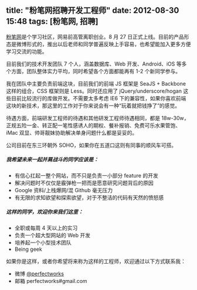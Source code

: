 title: "粉笔网招聘开发工程师"
date: 2012-08-30 15:48
tags: [粉笔网, 招聘]
---

[粉笔网](http://fenbi.com)是个学习社区，网易前高管离职创业。8 月 27 日正式上线。目前的产品形态是微博形式的，推出以后老师和同学普遍反映上手容易，也希望能加入更多方便学习交流的功能。 
  
目前我们的技术开发团队 7 个人，涵盖数据库、Web 开发、Android、iOS 等多个方面，团队整体实力平均，同时希望各个方面都能再有 1-2 个新同学参与。 
  
我在团队中主要负责前端这块，目前我们的前端 JS 框架是 SeaJS + Backbone 这样的组合，CSS 框架则是 Less。同时还应用了 jQuery/underscore/hogan 这些目前比较流行的库做开发。不需要太多考虑 IE6 下的兼容性，如果你喜欢前端这块的新技术，那这里的工作对于你来说会有一种“玩着就把钱挣了”的感觉。 
  
待遇方面，前端研发工程师的待遇和其他研发工程师待遇相同，都是 18w-30w，正规五险一金、转正配一笔性感诱人的期权、餐补报销、免费可乐水果管饱、iMac 双显、帅哥靓妹协助解决单身问题什么都是妥妥的。 
  
公司目前在东三环朝外 SOHO，如果你在五道口这则有同事的顺风车可搭。 
  
##### 我希望未来一起并肩战斗的同学应该是： 
  
* 有信心扛起一整个网站，而不只是负责一小部分 feature 的开发 
* 解决问题时不仅仅是霰弹枪一把而是愿意研究问题背后的原因 
* Google 资料/上栈爆网/混 Github 毫无压力 
* 有无限的求知欲望和探索欲望，对于不整洁的代码有天然的愤怒感 
  
##### 这样的同学，欢迎你来我们这里： 
  
* 全职或每周 4 天以上的实习 
* 负责一个超大型网站的 Web 开发 
* 培养起一个小型技术团队 
* Being geek 
  
如果你是这样，或者你希望将来称为这样的工程师，欢迎通过以下方式联系我： 
  
* 微博 [@perfectworks](http://weibo.com/perfectworks/)
* 邮箱 perfectworks#gmail.com 
